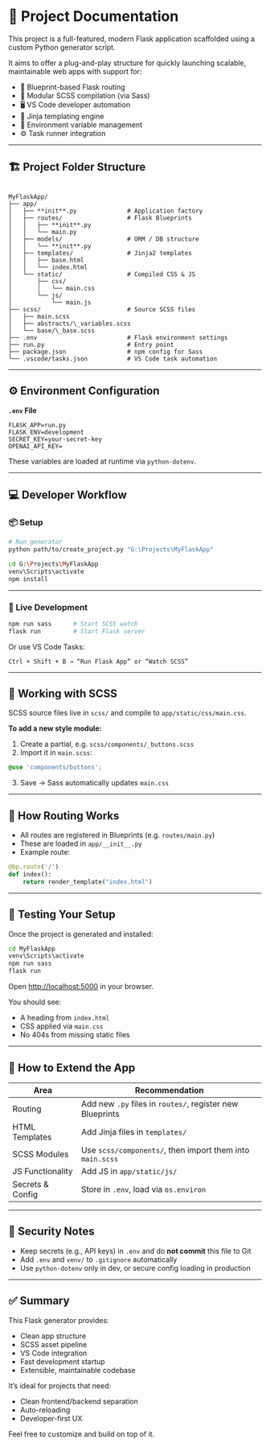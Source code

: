 # 📖 Project Documentation

This project is a full-featured, modern Flask application scaffolded using a custom Python generator script.

It aims to offer a plug-and-play structure for quickly launching scalable, maintainable web apps with support for:

- 🧩 Blueprint-based Flask routing  
- 🎨 Modular SCSS compilation (via Sass)  
- 🖥️ VS Code developer automation  
- 📄 Jinja templating engine  
- 🔐 Environment variable management  
- ⚙️ Task runner integration

---

## 🏗️ Project Folder Structure

```

MyFlaskApp/
├── app/
│   ├── **init**.py              # Application factory
│   ├── routes/                  # Flask Blueprints
│   │   ├── **init**.py
│   │   └── main.py
│   ├── models/                  # ORM / DB structure
│   │   └── **init**.py
│   ├── templates/               # Jinja2 templates
│   │   ├── base.html
│   │   └── index.html
│   └── static/                  # Compiled CSS & JS
│       ├── css/
│       │   └── main.css
│       └── js/
│           └── main.js
├── scss/                        # Source SCSS files
│   ├── main.scss
│   ├── abstracts/\_variables.scss
│   └── base/\_base.scss
├── .env                         # Flask environment settings
├── run.py                       # Entry point
├── package.json                 # npm config for Sass
└── .vscode/tasks.json           # VS Code task automation

````

---

## ⚙️ Environment Configuration

**`.env` File**

```env
FLASK_APP=run.py
FLASK_ENV=development
SECRET_KEY=your-secret-key
OPENAI_API_KEY=
````

These variables are loaded at runtime via `python-dotenv`.

---

## 💻 Developer Workflow

### 📦 Setup

```bash
# Run generator
python path/to/create_project.py "G:\Projects\MyFlaskApp"

cd G:\Projects\MyFlaskApp
venv\Scripts\activate
npm install
```

---

### 🔁 Live Development

```bash
npm run sass      # Start SCSS watch
flask run         # Start Flask server
```

Or use VS Code Tasks:

```
Ctrl + Shift + B → “Run Flask App” or “Watch SCSS”
```

---

## 🎨 Working with SCSS

SCSS source files live in `scss/` and compile to `app/static/css/main.css`.

**To add a new style module:**

1. Create a partial, e.g. `scss/components/_buttons.scss`
2. Import it in `main.scss`:

```scss
@use 'components/buttons';
```

3. Save → Sass automatically updates `main.css`

---

## 🧭 How Routing Works

* All routes are registered in Blueprints (e.g. `routes/main.py`)
* These are loaded in `app/__init__.py`
* Example route:

```python
@bp.route('/')
def index():
    return render_template("index.html")
```

---

## 🧪 Testing Your Setup

Once the project is generated and installed:

```bash
cd MyFlaskApp
venv\Scripts\activate
npm run sass
flask run
```

Open [http://localhost:5000](http://localhost:5000) in your browser.

You should see:

* A heading from `index.html`
* CSS applied via `main.css`
* No 404s from missing static files

---

## 🧱 How to Extend the App

| Area             | Recommendation                                            |
| ---------------- | --------------------------------------------------------- |
| Routing          | Add new `.py` files in `routes/`, register new Blueprints |
| HTML Templates   | Add Jinja files in `templates/`                           |
| SCSS Modules     | Use `scss/components/`, then import them into `main.scss` |
| JS Functionality | Add JS in `app/static/js/`                                |
| Secrets & Config | Store in `.env`, load via `os.environ`                    |

---

## 🔐 Security Notes

* Keep secrets (e.g., API keys) in `.env` and do **not commit** this file to Git
* Add `.env` and `venv/` to `.gitignore` automatically
* Use `python-dotenv` only in dev, or secure config loading in production

---

## ✅ Summary

This Flask generator provides:

* Clean app structure
* SCSS asset pipeline
* VS Code integration
* Fast development startup
* Extensible, maintainable codebase

It’s ideal for projects that need:

* Clean frontend/backend separation
* Auto-reloading
* Developer-first UX

Feel free to customize and build on top of it.

```

